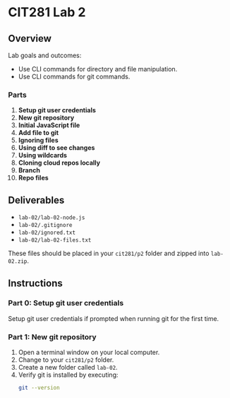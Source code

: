 # CIT281 Lab 2

## Overview

Lab goals and outcomes:

- Use CLI commands for directory and file manipulation.
- Use CLI commands for git commands.

### Parts

1. **Setup git user credentials**
2. **New git repository**
3. **Initial JavaScript file**
4. **Add file to git**
5. **Ignoring files**
6. **Using diff to see changes**
7. **Using wildcards**
8. **Cloning cloud repos locally**
9. **Branch**
10. **Repo files**

## Deliverables

- `lab-02/lab-02-node.js`
- `lab-02/.gitignore`
- `lab-02/ignored.txt`
- `lab-02/lab-02-files.txt`

These files should be placed in your `cit281/p2` folder and zipped into `lab-02.zip`.

## Instructions

### Part 0: Setup git user credentials

Setup git user credentials if prompted when running git for the first time.

### Part 1: New git repository

1. Open a terminal window on your local computer.
2. Change to your `cit281/p2` folder.
3. Create a new folder called `lab-02`.
4. Verify git is installed by executing:
   ```sh
   git --version
